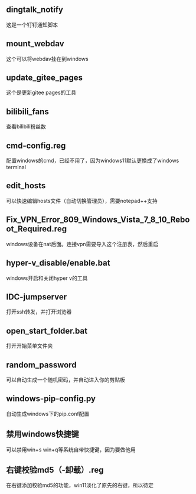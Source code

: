 ## dingtalk_notify
这是一个钉钉通知脚本

## mount_webdav
这个可以将webdav挂在到windows

## update_gitee_pages
这个是更新gitee pages的工具

## bilibili_fans
查看bilibili粉丝数

## cmd-config.reg
配置windows的cmd，已经不用了，因为windows11默认更换成了windows terminal

## edit_hosts
可以快速编辑hosts文件（自动切换管理员），需要notepad++支持

## Fix_VPN_Error_809_Windows_Vista_7_8_10_Reboot_Required.reg
windows设备在nat后面。连接vpn需要导入这个注册表，然后重启

## hyper-v_disable/enable.bat
windows开启和关闭hyper v的工具

## IDC-jumpserver
打开ssh转发，并打开浏览器

## open_start_folder.bat
打开开始菜单文件夹

## random_password
可以自动生成一个随机密码，并自动进入你的剪贴板

## windows-pip-config.py
自动生成windows下的pip.conf配置

## 禁用windows快捷键
可以禁用win+s win+q等系统自带快捷键，因为要做他用

## 右键校验md5（-卸载）.reg
在右键添加校验md5的功能，win11淡化了原先的右键，所以待定


